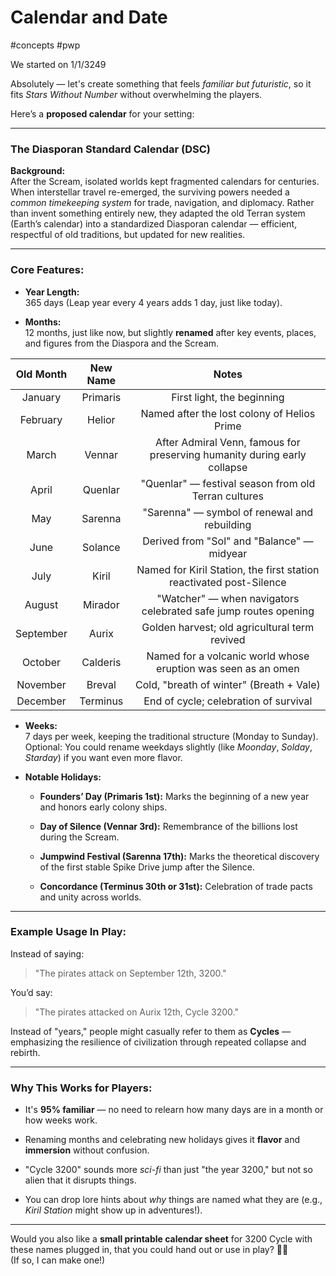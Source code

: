 # Calendar and Date

#concepts #pwp 

We started on 1/1/3249

Absolutely — let's create something that feels _familiar but futuristic_, so it fits _Stars Without Number_ without overwhelming the players.

Here’s a **proposed calendar** for your setting:

---

### **The Diasporan Standard Calendar (DSC)**

**Background:**  
After the Scream, isolated worlds kept fragmented calendars for centuries. When interstellar travel re-emerged, the surviving powers needed a _common timekeeping system_ for trade, navigation, and diplomacy. Rather than invent something entirely new, they adapted the old Terran system (Earth’s calendar) into a standardized Diasporan calendar — efficient, respectful of old traditions, but updated for new realities.

---

### **Core Features:**

- **Year Length:**  
    365 days (Leap year every 4 years adds 1 day, just like today).
    
- **Months:**  
    12 months, just like now, but slightly **renamed** after key events, places, and figures from the Diaspora and the Scream.
    

|Old Month|New Name|Notes|
|:-:|:-:|:-:|
|January|Primaris|First light, the beginning|
|February|Helior|Named after the lost colony of Helios Prime|
|March|Vennar|After Admiral Venn, famous for preserving humanity during early collapse|
|April|Quenlar|"Quenlar" — festival season from old Terran cultures|
|May|Sarenna|"Sarenna" — symbol of renewal and rebuilding|
|June|Solance|Derived from "Sol" and "Balance" — midyear|
|July|Kiril|Named for Kiril Station, the first station reactivated post-Silence|
|August|Mirador|"Watcher" — when navigators celebrated safe jump routes opening|
|September|Aurix|Golden harvest; old agricultural term revived|
|October|Calderis|Named for a volcanic world whose eruption was seen as an omen|
|November|Breval|Cold, "breath of winter" (Breath + Vale)|
|December|Terminus|End of cycle; celebration of survival|

- **Weeks:**  
    7 days per week, keeping the traditional structure (Monday to Sunday).  
    Optional: You could rename weekdays slightly (like _Moonday_, _Solday_, _Starday_) if you want even more flavor.
    
- **Notable Holidays:**
    
    - **Founders’ Day (Primaris 1st):** Marks the beginning of a new year and honors early colony ships.
        
    - **Day of Silence (Vennar 3rd):** Remembrance of the billions lost during the Scream.
        
    - **Jumpwind Festival (Sarenna 17th):** Marks the theoretical discovery of the first stable Spike Drive jump after the Silence.
        
    - **Concordance (Terminus 30th or 31st):** Celebration of trade pacts and unity across worlds.
        

---

### **Example Usage In Play:**

Instead of saying:

> "The pirates attack on September 12th, 3200."

You’d say:

> "The pirates attacked on Aurix 12th, Cycle 3200."

Instead of "years," people might casually refer to them as **Cycles** — emphasizing the resilience of civilization through repeated collapse and rebirth.

---

### **Why This Works for Players:**

- It's **95% familiar** — no need to relearn how many days are in a month or how weeks work.
    
- Renaming months and celebrating new holidays gives it **flavor** and **immersion** without confusion.
    
- "Cycle 3200" sounds more _sci-fi_ than just "the year 3200," but not so alien that it disrupts things.
    
- You can drop lore hints about _why_ things are named what they are (e.g., _Kiril Station_ might show up in adventures!).
    

---

Would you also like a **small printable calendar sheet** for 3200 Cycle with these names plugged in, that you could hand out or use in play? 🎨📜  
(If so, I can make one!)
